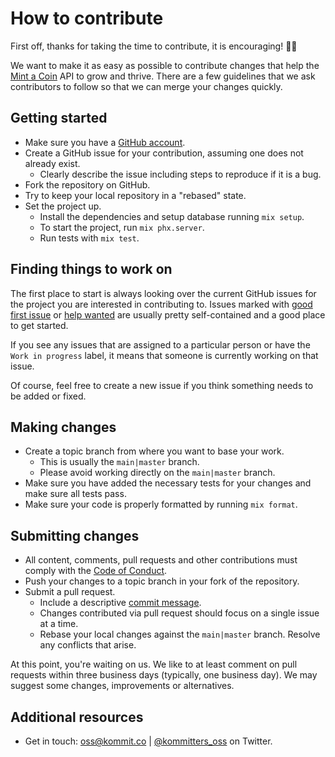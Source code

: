 # How to contribute

First off, thanks for taking the time to contribute, it is encouraging! 🎉🙌

We want to make it as easy as possible to contribute changes that help the [Mint a Coin][repo] API to grow and thrive. There are a few guidelines that we ask contributors to follow so that we can merge your changes quickly.

## Getting started

* Make sure you have a [GitHub account](https://github.com/signup/free).
* Create a GitHub issue for your contribution, assuming one does not already exist.
  * Clearly describe the issue including steps to reproduce if it is a bug.
* Fork the repository on GitHub.
* Try to keep your local repository in a "rebased" state.
* Set the project up.
  * Install the dependencies and setup database running `mix setup`.
  * To start the project, run `mix phx.server`.
  * Run tests with `mix test`.

## Finding things to work on

The first place to start is always looking over the current GitHub issues for the project you are
interested in contributing to. Issues marked with [good first issue][good-first-issue] or [help wanted][help-wanted] are usually pretty self-contained and a good place to get started.

If you see any issues that are assigned to a particular person or have the `Work in progress` label, it means that
someone is currently working on that issue.

Of course, feel free to create a new issue if you think something needs to be added or fixed.

## Making changes

* Create a topic branch from where you want to base your work.
  * This is usually the `main|master` branch.
  * Please avoid working directly on the `main|master` branch.
* Make sure you have added the necessary tests for your changes and make sure all tests pass.
* Make sure your code is properly formatted by running `mix format`.

## Submitting changes

* All content, comments, pull requests and other contributions must comply with the
  [Code of Conduct][coc].
* Push your changes to a topic branch in your fork of the repository.
* Submit a pull request.
  * Include a descriptive [commit message][commit-msg].
  * Changes contributed via pull request should focus on a single issue at a time.
  * Rebase your local changes against the `main|master` branch. Resolve any conflicts that arise.

At this point, you're waiting on us. We like to at least comment on pull requests within three
business days (typically, one business day). We may suggest some changes, improvements or
alternatives.

## Additional resources

* Get in touch: [oss@kommit.co](mailto:oss@kommit.co) | [@kommitters_oss](https://twitter.com/kommitters_oss) on Twitter.

[repo]: https://github.com/kommitters/mintacoin
[coc]: https://github.com/kommitters/mintacoin/blob/main/CODE_OF_CONDUCT.md
[commit-msg]: https://github.com/erlang/otp/wiki/Writing-good-commit-messages
[good-first-issue]: https://github.com/kommitters/mintacoin/issues?q=label%3A%22%F0%9F%91%8B+Good+first+issue%22
[help-wanted]: https://github.com/kommitters/mintacoin/issues?q=label%3A%22%F0%9F%86%98+Help+wanted%22
